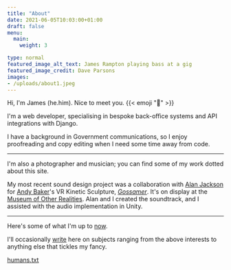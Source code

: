 ```yaml
---
title: "About"
date: 2021-06-05T10:03:00+01:00
draft: false
menu:
  main:
    weight: 3

type: normal
featured_image_alt_text: James Rampton playing bass at a gig
featured_image_credit: Dave Parsons
images:
- /uploads/about1.jpeg
---
```

Hi, I'm James (he.him). Nice to meet you. {{< emoji ":wave:" >}}

I'm a web developer, specialising in bespoke back-office systems and API integrations with Django.

I have a background in Government communications, so I enjoy proofreading and copy editing when I need some time away from code.

---

I'm also a photographer and musician; you can find some of my work dotted about this site.

My most recent sound design project was a collaboration with [Alan Jackson](https://speakersonstrings.com/wedo.html) for [Andy Baker](https://andybak.net)'s VR Kinetic Sculpture, *[Gossamer](https://andybak.net/gossamer)*. It's on display at the [Museum of Other Realities](https://www.museumor.com/artwork/gossamer). Alan and I created the soundtrack, and I assisted with the audio implementation in Unity.


---

Here's some of what I'm up to [now](/now).

I'll occasionally [write](/posts) here on subjects ranging from the above interests to anything else that tickles my fancy.

[humans.txt](/humans.txt)


